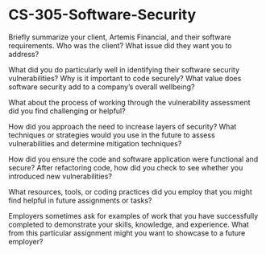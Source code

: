 # CS-305-Software-Security

Briefly summarize your client, Artemis Financial, and their software requirements. Who was the client? What issue did they want you to address?


What did you do particularly well in identifying their software security vulnerabilities? Why is it important to code securely? What value does software security add to a company’s overall wellbeing?


What about the process of working through the vulnerability assessment did you find challenging or helpful?


How did you approach the need to increase layers of security? What techniques or strategies would you use in the future to assess vulnerabilities and determine mitigation techniques?


How did you ensure the code and software application were functional and secure? After refactoring code, how did you check to see whether you introduced new vulnerabilities?


What resources, tools, or coding practices did you employ that you might find helpful in future assignments or tasks?


Employers sometimes ask for examples of work that you have successfully completed to demonstrate your skills, knowledge, and experience. What from this particular assignment might you want to showcase to a future employer?
